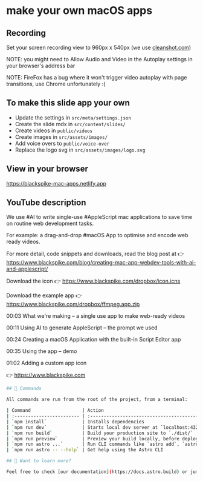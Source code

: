 # make your own macOS apps

## Recording

Set your screen recording view to 960px x 540px (we use [cleanshot.com](https://cleanshot.com))

NOTE: you might need to Allow Audio and Video in the Autoplay settings in your browser's address bar

NOTE: FireFox has a bug where it won't trigger video autoplay with page transitions, use Chrome unfortunately :(

## To make this slide app your own

- Update the settings in `src/meta/settings.json`
- Create the slide mdx in `src/content/slides/`
- Create videos in `public/videos`
- Create images in `src/assets/images/`
- Add voice overs to `public/voice-over`
- Replace the logo svg in `src/assets/images/logo.svg`

## View in your browser

https://blackspike-mac-apps.netlify.app

## YouTube description

We use #AI to write single-use #AppleScript mac applications to save time on routine web development tasks.

For example: a drag-and-drop #macOS App to optimise and encode web ready videos.

For more detail, code snippets and downloads, read the blog post at
👉 https://www.blackspike.com/blog/creating-mac-app-webdev-tools-with-ai-and-applescript/

Download the icon
👉 https://www.blackspike.com/dropbox/icon.icns

Download the example app
👉 https://www.blackspike.com/dropbox/ffmpeg.app.zip

00:03 What we're making – a single use app to make web-ready videos

00:11 Using AI to generate AppleScript – the prompt we used

00:24 Creating a macOS Application with the built-in Script Editor app

00:35 Using the app – demo

01:02 Adding a custom app icon

👉 https://www.blackspike.com

```sh
## 🧞 Commands

All commands are run from the root of the project, from a terminal:

| Command                   | Action                                           |
| :------------------------ | :----------------------------------------------- |
| `npm install`             | Installs dependencies                            |
| `npm run dev`             | Starts local dev server at `localhost:4321`      |
| `npm run build`           | Build your production site to `./dist/`          |
| `npm run preview`         | Preview your build locally, before deploying     |
| `npm run astro ...`       | Run CLI commands like `astro add`, `astro check` |
| `npm run astro -- --help` | Get help using the Astro CLI                     |

## 👀 Want to learn more?

Feel free to check [our documentation](https://docs.astro.build) or jump into our [Discord server](https://astro.build/chat).

